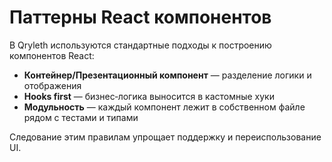 # Паттерны React компонентов

В Qryleth используются стандартные подходы к построению компонентов React:

- **Контейнер/Презентационный компонент** — разделение логики и отображения
- **Hooks first** — бизнес‑логика выносится в кастомные хуки
- **Модульность** — каждый компонент лежит в собственном файле рядом с тестами и типами

Следование этим правилам упрощает поддержку и переиспользование UI.
